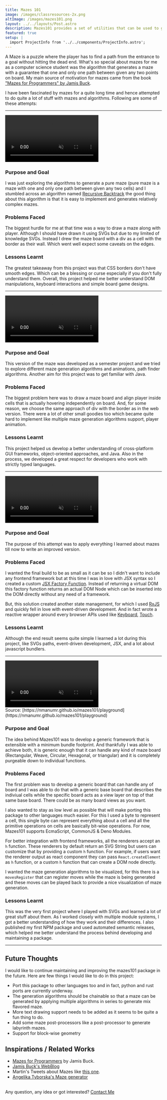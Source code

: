 ```yaml
---
title: Mazes 101
image: /images/classresources-2x.png
altImage: /images/mazes101.png
layout: ../../layouts/Post.astro
description: Mazes101 provides a set of utilities that can be used to generate, render and hack with any kind of maze.
featured: true
setup: |
  import ProjectInfo from '../../components/ProjectInfo.astro';
---
```


A Maze is a puzzle where the player has to find a path from the entrance to a goal without hitting the dead end.
What's so special about mazes for me as a computer science student was the algorithm that generates a
maze with a guarantee that one and only one path between given any two points on board.
My main source of motivation for mazes came from the book ["Mazes for Programmers" by Jamis Buck](https://pragprog.com/titles/jbmaze/mazes-for-programmers/).

I have been fascinated by mazes for a quite long time and hence attempted to do quite a lot of stuff with mazes
and algorithms. Following are some of these attempts:

<hr class="!mb-4" />

<ProjectInfo
  title="Maze Puzzle"
  subtitle="August 2017"
  codeUrl="https://github.com/nmanumr/maze/tree/cb5b561554b4f6beb06d3ec65d72a0a47ed8ec84"
  stack="JavaScript,JQuery"
/>

<video class="md:float-right max-w-sm w-full mx-auto rounded-lg" autoplay muted loop playsinline>
  <source src="/images/mazev1.mp4" type="video/mp4">
</video>

### Purpose and Goal

I was just exploring the algorithms to generate a pure maze (pure maze is a maze with one
and only one path between given any two cells) and I stumbled across an algorithm named
[Recursive Backtrack](https://en.wikipedia.org/wiki/Maze_generation_algorithm#Randomized_depth-first_search)
the good thing about this algorithm is that it is easy to implement and generates relatively complex
mazes.

### Problems Faced

The biggest hurdle for me at that time was a way to draw a maze along with player.
Although I should have drawn it using SVGs but due to my limited of knowledge SVGs. Instead I drew
the maze board with a div as a cell with the border as their wall. Which went well expect some caveats
on the edges.

### Lessons Learnt

The greatest takeaway from this project was that CSS borders don't have smooth edges. Which can be
a blessing or curse especially if you don't fully understand them. Overall, this project helped me
better understand DOM manipulations, keyboard interactions and simple board game designs.

<hr class="!mb-4" />

<ProjectInfo
  title="Maze Puzzle in Java"
  subtitle="November 2019"
  codeUrl="https://github.com/ameerhmzx/maze-puzzle"
  stack="Java,JavaFX"
  collabrators="ameerhmzx"
/>

<video class="max-w-md w-full mx-auto rounded-lg border border-gray-300" autoplay muted loop playsinline>
  <source src="/images/maze-java.mp4" type="video/mp4">
</video>

### Purpose and Goal

This version of the maze was developed as a semester project and we tried to explore different maze
generation algorithms and animations, path finder algorithms. Another aim for
this project was to get familiar with Java.

### Problems Faced

The biggest problem here was to draw a maze board and align player inside cells that is actually
hovering independently on board. And, for some reason, we choose the same approach of div with the border
as in the web version. There were a lot of other small goodies too which became quite hard to implement
like multiple maze generation algorithms support, player animation.

### Lessons Learnt

This project helped us develop a better understanding of cross-platform GUI frameworks, object-oriented approaches, and Java. Also in the process, we developed a great respect for developers who
work with strictly typed languages.

<hr class="!mb-4" />

<ProjectInfo
  title="Maze Puzzle v2"
  subtitle="March 2021"
  codeUrl="https://github.com/nmanumr/maze"
  siteUrl="https://nmanumr.github.io/maze/"
  stack="TypeScript,TailwindCSS,RxJs"
/>

<video class="md:float-right max-w-sm w-full mx-auto rounded-lg" autoplay muted loop playsinline>
  <source src="/images/mazev2.mp4" type="video/mp4">
</video>

### Purpose and Goal

The purpose of this attempt was to apply everything I learned about mazes till now to write an
improved version.

### Problems Faced

I wanted the final build to be as small as it can be so I didn't want to include any frontend
framework but at this time I was in love with JSX syntax so I created a custom
[JSX Factory Function](https://github.com/nmanumr/maze/blob/master/src/utils/h/index.ts#L52).
Instead of returning a virtual DOM this factory function returns an actual DOM Node which can be
inserted into the DOM directly without any need of a framework.

But, this solution created another state management, for which I used
[RxJS](https://rxjs-dev.firebaseapp.com/guide/overview) and quickly fell in love with event-driven
development. And in fact wrote a reactive wrapper around every browser APIs used like
[Keyboard](https://github.com/nmanumr/maze/blob/master/src/browser/keyboard/index.ts#L39),
[Touch](https://github.com/nmanumr/maze/blob/master/src/browser/touch/index.ts#L12).

### Lessons Learnt

Although the end result seems quite simple I learned a lot during this project, like SVGs paths, event-driven development, JSX, and a lot about javascript bundlers.

<hr class="!mb-4" />

<ProjectInfo
  title="Mazes101"
  subtitle="May 2021"
  codeUrl="https://github.com/nmanumr/mazes101/"
  siteUrl="https://nmanumr.github.io/mazes101/"
  siteText="View Docs"
  stack="TypeScript,NodeJs,Deno,Sementic Release"
/>

<video class="max-w-lg w-full mx-auto rounded-lg border border-gray-300" autoplay muted loop playsinline>
  <source src="/images/mazes101.mp4" type="video/mp4">
</video>

<div class="text-center text-sm relative -mt-2">
Source: [https://nmanumr.github.io/mazes101/playground](https://nmanumr.github.io/mazes101/playground)
</div>

### Purpose and Goal

The idea behind Mazes101 was to develop a generic framework that is extensible with a minimum bundle footprint.
And thankfully I was able to achieve both, it is generic enough that it can handle any kind of maze board (Rectangular, Weave, Circular, Hexagonal, or triangular) and
it is completely purgeable down to individual functions.

### Problems Faced

The first problem was to develop a generic board that can handle any of board and I was able to do
that with a generic base board that describes the indiviual cells while the specific board acts as
a view layer on top of that same base board. There could be as many board views as you want.

I also wanted to stay as low level as possible that will make porting this package to other
languages much easier. For this I used a byte to represent a cell, this single byte can represent everything about a cell and all the primitive operations on cells are basically bit-wise
operations. For now, Mazes101 supports EcmaScript, CommonJS &amp; Deno Modules.

For better integration with frontend frameworks, all the renderers accept an `h` function. These
renderers by default return an SVG String but users can customize that by providing a custom `h`
function. For example, if users want the renderer output as react component they can pass
`React.createElement` as `h` function, or a custom `h` function that can create a DOM node directly.

I wanted the maze generation algorithms to be visualized, for this there is a `movesRegister` that can
register moves while the maze is being generated and these moves can be played back to provide a nice
visualization of maze generation.

### Lessons Learnt

This was the very first project where I played with SVGs and learned a lot of great stuff about them.
As I worked closely with multiple module systems, I got a better understanding of how they work and 
their differences. I also published my first NPM package and used automated semantic releases, which
helped me better understand the process behind developing and maintaining a package.

<hr />

## Future Thoughts
I would like to continue maintaining and improving the mazes101 package in the future. Here are few
things I would like to do in this project:

* Port this package to other languages too and in fact, python and rust ports are
currently underway.
* The generation algorithms should be chainable so that a maze can be generated by applying multiple
algorithms in series to generate mix flavored maze.
* More text drawing support needs to be added as it seems to be quite a fun thing to do.
* Add some maze post-processors like a post-processor to generate labyrinth mazes.
* Support for block-wise geometry

## Inspirations / Related Works
* [Mazes for Programmers](https://pragprog.com/titles/jbmaze/mazes-for-programmers/) by Jamis Buck.
* [Jamis Buck's WebBlog](https://weblog.jamisbuck.org/2011/2/7/maze-generation-algorithm-recap)
* Martin's Tweets about Mazes like [this one](https://twitter.com/aemkei/status/1433912752037404680).
* [Angelika Tyborska's Maze generator](https://mazes.angelika.me/)

<br />
Any question, any idea or got interested? <a href="/#contact">Contact Me</a>
